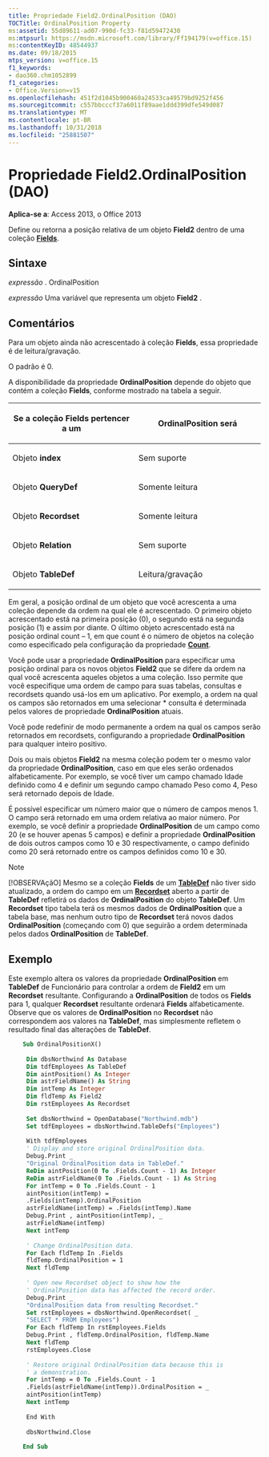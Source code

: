 ```yaml
---
title: Propriedade Field2.OrdinalPosition (DAO)
TOCTitle: OrdinalPosition Property
ms:assetid: 55d89611-ad07-990d-fc33-f81d59472430
ms:mtpsurl: https://msdn.microsoft.com/library/Ff194179(v=office.15)
ms:contentKeyID: 48544937
ms.date: 09/18/2015
mtps_version: v=office.15
f1_keywords:
- dao360.chm1052899
f1_categories:
- Office.Version=v15
ms.openlocfilehash: 451f2d1045b900460a24533ca49579bd9252f456
ms.sourcegitcommit: c557bbcccf37a6011f89aae1ddd399dfe549d087
ms.translationtype: MT
ms.contentlocale: pt-BR
ms.lasthandoff: 10/31/2018
ms.locfileid: "25881507"
---
```

# <a name="field2ordinalposition-property-dao"></a>Propriedade Field2.OrdinalPosition (DAO)


**Aplica-se a**: Access 2013, o Office 2013


Define ou retorna a posição relativa de um objeto **Field2** dentro de uma coleção **[Fields](fields-collection-dao.md)**.

## <a name="syntax"></a>Sintaxe

*expressão* . OrdinalPosition

*expressão* Uma variável que representa um objeto **Field2** .

## <a name="remarks"></a>Comentários

Para um objeto ainda não acrescentado à coleção **Fields**, essa propriedade é de leitura/gravação.

O padrão é 0.

A disponibilidade da propriedade **OrdinalPosition** depende do objeto que contém a coleção **Fields**, conforme mostrado na tabela a seguir.

<table>
<colgroup>
<col style="width: 50%" />
<col style="width: 50%" />
</colgroup>
<thead>
<tr class="header">
<th><p>Se a coleção Fields pertencer a um</p></th>
<th><p>
OrdinalPosition será</p></th>
</tr>
</thead>
<tbody>
<tr class="odd">
<td><p>Objeto <strong>index</strong></p></td>
<td><p>Sem suporte</p></td>
</tr>
<tr class="even">
<td><p>Objeto <strong>QueryDef</strong></p></td>
<td><p>Somente leitura</p></td>
</tr>
<tr class="odd">
<td><p>Objeto <strong>Recordset</strong></p></td>
<td><p>Somente leitura</p></td>
</tr>
<tr class="even">
<td><p>Objeto <strong>Relation</strong></p></td>
<td><p>Sem suporte</p></td>
</tr>
<tr class="odd">
<td><p>Objeto <strong>TableDef</strong></p></td>
<td><p>Leitura/gravação</p></td>
</tr>
</tbody>
</table>


Em geral, a posição ordinal de um objeto que você acrescenta a uma coleção depende da ordem na qual ele é acrescentado. O primeiro objeto acrescentado está na primeira posição (0), o segundo está na segunda posição (1) e assim por diante. O último objeto acrescentado está na posição ordinal count – 1, em que count é o número de objetos na coleção como especificado pela configuração da propriedade **[Count](containers-count-property-dao.md)**.

Você pode usar a propriedade **OrdinalPosition** para especificar uma posição ordinal para os novos objetos **Field2** que se difere da ordem na qual você acrescenta aqueles objetos a uma coleção. Isso permite que você especifique uma ordem de campo para suas tabelas, consultas e recordsets quando usá-los em um aplicativo. Por exemplo, a ordem na qual os campos são retornados em uma selecionar \* consulta é determinada pelos valores de propriedade **OrdinalPosition** atuais.

Você pode redefinir de modo permanente a ordem na qual os campos serão retornados em recordsets, configurando a propriedade **OrdinalPosition** para qualquer inteiro positivo.

Dois ou mais objetos **Field2** na mesma coleção podem ter o mesmo valor da propriedade **OrdinalPosition**, caso em que eles serão ordenados alfabeticamente. Por exemplo, se você tiver um campo chamado Idade definido como 4 e definir um segundo campo chamado Peso como 4, Peso será retornado depois de Idade.

É possível especificar um número maior que o número de campos menos 1. O campo será retornado em uma ordem relativa ao maior número. Por exemplo, se você definir a propriedade **OrdinalPosition** de um campo como 20 (e se houver apenas 5 campos) e definir a propriedade **OrdinalPosition** de dois outros campos como 10 e 30 respectivamente, o campo definido como 20 será retornado entre os campos definidos como 10 e 30.


> [!NOTE]
> <P>[!OBSERVAçãO] Mesmo se a coleção <STRONG>Fields</STRONG> de um <STRONG><A href="tabledef-object-dao.md">TableDef</A></STRONG> não tiver sido atualizado, a ordem do campo em um <STRONG><A href="recordset-object-dao.md">Recordset</A></STRONG> aberto a partir de <STRONG>TableDef</STRONG> refletirá os dados de <STRONG>OrdinalPosition</STRONG> do objeto <STRONG>TableDef</STRONG>. Um <STRONG>Recordset</STRONG> tipo tabela terá os mesmos dados de <STRONG>OrdinalPosition</STRONG> que a tabela base, mas nenhum outro tipo de <STRONG>Recordset</STRONG> terá novos dados <STRONG>OrdinalPosition</STRONG> (começando com 0) que seguirão a ordem determinada pelos dados <STRONG>OrdinalPosition</STRONG> de <STRONG>TableDef</STRONG>.</P>



## <a name="example"></a>Exemplo

Este exemplo altera os valores da propriedade **OrdinalPosition** em **TableDef** de Funcionário para controlar a ordem de **Field2** em um **Recordset** resultante. Configurando a **OrdinalPosition** de todos os **Fields** para 1, qualquer **Recordset** resultante ordenará **Fields** alfabeticamente. Observe que os valores de **OrdinalPosition** no **Recordset** não correspondem aos valores na **TableDef**, mas simplesmente refletem o resultado final das alterações de **TableDef**.

```vb
    Sub OrdinalPositionX() 
     
     Dim dbsNorthwind As Database 
     Dim tdfEmployees As TableDef 
     Dim aintPosition() As Integer 
     Dim astrFieldName() As String 
     Dim intTemp As Integer 
     Dim fldTemp As Field2 
     Dim rstEmployees As Recordset 
     
     Set dbsNorthwind = OpenDatabase("Northwind.mdb") 
     Set tdfEmployees = dbsNorthwind.TableDefs("Employees") 
     
     With tdfEmployees 
     ' Display and store original OrdinalPosition data. 
     Debug.Print _ 
     "Original OrdinalPosition data in TableDef." 
     ReDim aintPosition(0 To .Fields.Count - 1) As Integer 
     ReDim astrFieldName(0 To .Fields.Count - 1) As String 
     For intTemp = 0 To .Fields.Count - 1 
     aintPosition(intTemp) = _ 
     .Fields(intTemp).OrdinalPosition 
     astrFieldName(intTemp) = .Fields(intTemp).Name 
     Debug.Print , aintPosition(intTemp), _ 
     astrFieldName(intTemp) 
     Next intTemp 
     
     ' Change OrdinalPosition data. 
     For Each fldTemp In .Fields 
     fldTemp.OrdinalPosition = 1 
     Next fldTemp 
     
     ' Open new Recordset object to show how the 
     ' OrdinalPosition data has affected the record order. 
     Debug.Print _ 
     "OrdinalPosition data from resulting Recordset." 
     Set rstEmployees = dbsNorthwind.OpenRecordset( _ 
     "SELECT * FROM Employees") 
     For Each fldTemp In rstEmployees.Fields 
     Debug.Print , fldTemp.OrdinalPosition, fldTemp.Name 
     Next fldTemp 
     rstEmployees.Close 
     
     ' Restore original OrdinalPosition data because this is 
     ' a demonstration. 
     For intTemp = 0 To .Fields.Count - 1 
     .Fields(astrFieldName(intTemp)).OrdinalPosition = _ 
     aintPosition(intTemp) 
     Next intTemp 
     
     End With 
     
     dbsNorthwind.Close 
     
    End Sub
```

